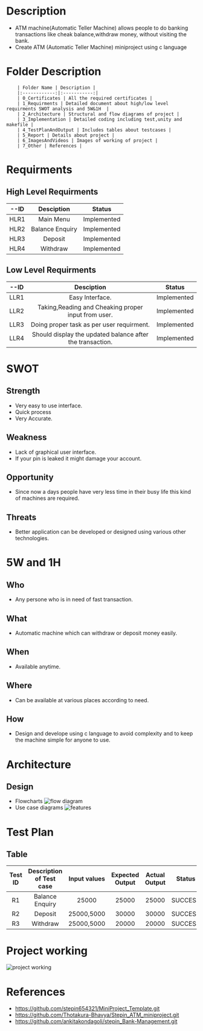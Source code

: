 # Description
 * ATM machine(Automatic Teller Machine) allows people to do banking transactions like cheak balance,withdraw money, without visiting the bank.
 * Create ATM (Automatic Teller Machine) miniproject using c language

# Folder Description
        | Folder Name | Description |
        |:------------:|:-----------:|
        | 0_Certificates | All the required certificates | 
        | 1_Requirments | Detailed document about high/low level requirments SWOT analysis and 5W&1H  |
        | 2_Architecture | Structural and flow diagrams of project |
        | 3_Implementation | Detailed coding including test,unity and makefile |
        | 4_TestPlanAndOutput | Includes tables about testcases |
        | 5_Report | Details about project |
        | 6_ImagesAndVideos | Images of working of project |
        | 7_Other | References |
  

# Requirments
## High Level Requirments

| --ID | Desciption | Status |
|:------------:|:-----------:|:---------:|
 | HLR1 | Main Menu | Implemented |
 | HLR2 | Balance Enquiry | Implemented |
 | HLR3 | Deposit | Implemented |
 | HLR4 | Withdraw | Implemented |
    
## Low Level Requirments
  | --ID | Desciption | Status |
  |:------------:|:-----------:|:---------:|
  | LLR1 | Easy Interface. | Implemented |
  | LLR2 | Taking,Reading and Cheaking proper input from user. | Implemented |
  | LLR3 | Doing proper task as per user requirment. | Implemented |
  | LLR4 | Should display the updated balance after the transaction. | Implemented |

# SWOT
 ## Strength
  * Very easy to use interface.
  * Quick process
  * Very Accurate.

 ## Weakness
 * Lack of graphical user interface.
 * If your pin is leaked it might damage your account.

 ## Opportunity
 * Since now a days people have very less time in their busy life this kind of machines are required.

 ## Threats
 * Better application can be developed or designed using various other technologies.

# 5W and 1H
 ## Who
  * Any persone who is in need of fast transaction.

 ## What
  * Automatic machine which can withdraw or deposit money easily.

 ## When
  * Available anytime.

 ## Where 
  * Can be available at various places according to need.

 ## How
  * Design and develope using c language to avoid complexity and to keep the machine simple for anyone to use.

# Architecture
    
## Design
 * Flowcharts
    ![flow diagram](https://user-images.githubusercontent.com/98864424/153557695-dd745366-3578-49ff-b393-983888c9d30f.png)
 * Use case diagrams
    ![features](https://user-images.githubusercontent.com/98864424/153333487-4ba1cab3-24b7-4e85-984b-27bb2154e8c9.png)


# Test Plan  
## Table
| Test ID   | Description of Test case | Input values | Expected Output | Actual Output | Status |
|:-----:|:--------------------------:|:--------------:|:-----------------:|:---------------:|:---------:|
| R1  | Balance Enquiry | 25000 |25000| 25000|SUCCESS|
| R2  | Deposit | 25000,5000 | 30000 |30000|SUCCESS|
| R3  | Withdraw | 25000,5000 | 20000 | 20000 |SUCCESS|


# Project working
![project working](https://user-images.githubusercontent.com/98864424/153477162-b0e3f0fd-d513-4e3e-9992-61666a902aad.jpg)

# References
 * https://github.com/stepin654321/MiniProject_Template.git
 * https://github.com/Thotakura-Bhavya/Stepin_ATM_miniproject.git
 * https://github.com/ankitakondagoli/stepin_Bank-Management.git
